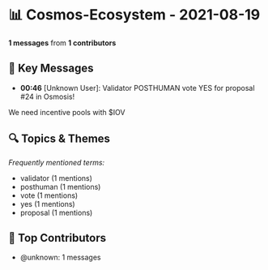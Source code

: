 # 📊 Cosmos-Ecosystem - 2021-08-19
**1 messages** from **1 contributors**

## 💬 Key Messages
- **00:46** [Unknown User]: Validator POSTHUMAN vote YES for proposal #24 in Osmosis!

We need incentive pools with $IOV

## 🔍 Topics & Themes
*Frequently mentioned terms:*
- validator (1 mentions)
- posthuman (1 mentions)
- vote (1 mentions)
- yes (1 mentions)
- proposal (1 mentions)

## 👥 Top Contributors
- @unknown: 1 messages